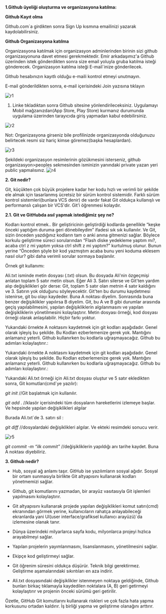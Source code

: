 **1.Github üyeliği oluşturma ve organizasyona katılma:**

**Github Kayıt olma**

Github.com`a girdikten sonra Sign Up kısmına emailinizi yazarak kaydolabilirsiniz.

**Github Organizasyona katılma**

Organizasyona katılmak için organizasyon adminlerinden birinin sizi github organizasyonuna davet etmesi gerekmektedir. Emir arkadaşımız'a Github üzerinden istek gönderdikten sonra size email yoluyla gruba katılma isteği gönderecek. Organizasyon katılma isteği E-mail`inize gönderilecek.

Github hesabınızın kayıtlı olduğu e-maili kontrol etmeyi unutmayın.

E-mail gönderildikten sonra, e-mail içerisindeki Join yazısına tıklayın

![r1](https://user-images.githubusercontent.com/58172827/170823241-fda73d7a-2931-4c3e-be98-a79ebfb33b65.jpg)

1. Linke tıkladıktan sonra Github sitesine yönlendirileceksiniz. Uygulamayı Mobil mağzanızdan(App Store, Play Store) kurmanız durumunda uygulama üzerinden tarayıcıda giriş yapmadan kabul edebilirsiniz.

![r2](https://user-images.githubusercontent.com/58172827/170823272-d3ceb3d1-6e98-4853-9b70-08e76c7a8aaf.jpg)

Not: Organizasyona girseniz bile profilinizde organizasyonda olduğunuzu belirtecek resmi siz hariç kimse göremez(başka hesaplardan).

![r3](https://user-images.githubusercontent.com/58172827/170823309-15e0926d-8565-4792-9efa-e9ca3180eb8c.png)

Şekildeki organizasyon resimlerinin gözükmesini isterseniz, github organizasyon>peoples sekmesinden isminizin yanındaki private yazan yeri public yapmalısınız.
![r4](https://user-images.githubusercontent.com/58172827/170823339-6cd86461-03da-4b19-a77b-4a190b032c43.png)

**2. Git nedir?**

Git, küçükten çok büyük projelere kadar her kodu hızlı ve verimli bir şekilde ele almak için tasarlanmış ücretsiz bir sürüm kontrol sistemidir. Farklı sürüm kontrol sistemleri(bunlara VCS denir) de vardır fakat Git oldukça kullanışlı ve performanslı çalışan bir VCS'dir. Git'i öğrenmesi kolaydır. 

**2.1. Git ve GitHubda asıl yapmak istediğimiz şey ne?**

Kodları kontrol etmek.. Bir geliştiricinin geliştirdiği kodlarda genellikle “keşke önceki yaptığım duruma geri dönebileydim” ifadesi sık sık kullanılır. Ve Git, sizin önceden yazdığınız kodların tam o anki anına gitmenizi sağlar. Böylece korkulu geliştirme süreci sorularından “Flash diske yedekleme yaptım mı?, acaba ctrl z mi yaptım yoksa ctrl shift z mi yaptım?” kurtulmuş olunur. Bunun yerine “Önceden şöyle bir kod yazmıştım acaba bunu yeni koduma eklesem nasıl olur? gibi daha verimli sorular sormaya başlanılır.



Örnek git kullanımı:

Ali.txt isminde metin dosyası (.txt) olsun. Bu dosyada Ali'nin özgeçmişi anlatan toplam 5 satır metin olsun. Eğer Ali 3. Satırı silerse ve Git'ten yardım alıp değişiklikleri gör derse: Git, toplam 5 satır olan metnin 4 satır kaldığını ve 3. Satırın yok olduğunu söyleyecektir. Git'ten bu durumu kaydetmesi istenirse, git bu olayı kaydeder. Buna A noktası diyelim. Sonrasında buna benzer değişiklikler yapılırsa B diyelim. Git, bu A ve B gibi durumlar arasında geçiş yapılabilmesini, yapılan değişikliklerin algılanmasını ve yapılan değişikliklerin yönetilmesini kolaylaştırır. Metin dosyası örneği, kod dosyası örneği olarak anlaşılabilir. Hiçbir farkı yoktur. 

Yukarıdaki örnekte A noktasını kaydetmek için git kodları aşağıdadır. Genel olarak işleyiş bu şekilde. Bu Kodları ezberlemenize gerek yok. Mantığını anlamanız yeterli. Github kullanırken bu kodlarla uğraşmayacağız. Github bu adımları kolaylaştırır.:

Yukarıdaki örnekte A noktasını kaydetmek için git kodları aşağıdadır. Genel olarak işleyiş bu şekilde. Bu Kodları ezberlemenize gerek yok. Mantığını anlamanız yeterli. Github kullanırken bu kodlarla uğraşmayacağız. Github bu adımları kolaylaştırır.:

Yukarıdaki Ali.txt örneği için Ali.txt dosyası oluştur ve 5 satır ekledikten sonra, Git komutları(cmd`ye yazılır):

 

*git init* //Git başlatmak için kullanılır.

*git add* . //klasör içerisindeki tüm dosyaların hareketlerini izlemeye başlar. Ve hepsinde yapılan değişiklikleri algılar

 

Burada Ali.txt`de 3. satırı sil :

 

*git diff* //dosyalardaki değişiklikleri algılar. Ve ekteki resimdeki sonucu verir.

![r5](https://user-images.githubusercontent.com/58172827/170823388-24d2f26d-f57a-4014-b839-a799a7290589.png)

*git commit -m “ilk commit”* //değişikliklerin yapıldığı anı tarihe kaydet. Buna A noktası diyebiliriz. 

**3. Github nedir?** 

- Hub, sosyal ağ anlamı taşır. GitHub ise yazılımların sosyal ağıdır. Sosyal bir ortam sunmasıyla birlikte Git altyapısını kullanarak kodları yönetmemizi sağlar.

- Github, git komutlarını yazmadan, bir arayüz vasıtasıyla Git işlemleri yapılmasını kolaylaştırır. 

- Git altyapısını kullanarak projede yapılan değişiklikleri komut satırı(cmd) ekranından görmek yerine, kullanıcıların rahatça anlayabileceği ekranlarda yani UI(user interface/grafiksel kullanıcı arayüzü)`da izlemesine olanak tanır.

- Dünya üzerindeki milyarlarca sayfa kodu, milyonlarca projeyi hızlıca arayabilmeyi sağlar.

- Yapılan projelerin yayımlanmasını, lisanslanmasını, yönetilmesini sağlar.

- Ekipçe kod geliştirmeyi sağlar.

- Git öğrenim süresini oldukça düşürür. Teknik bilgi gerektirmez. Geliştirme aşamalarındaki sıkıntıları en aza indirir.

- Ali.txt dosyasındaki değişiklikler istenmeyen noktaya geldiğinde, Github bunları birkaç tıklamayla kaydedilen noktalara (A, B) geri getirmeyi kolaylaştırır ve projenin önceki sürümü geri getirilir.

Özetle, GitHub Git komutlarını kullanarak riskleri ve çok fazla hata yapma korkusunu ortadan kaldırır. İş birliği yapma ve geliştirme olanağını arttırır.
